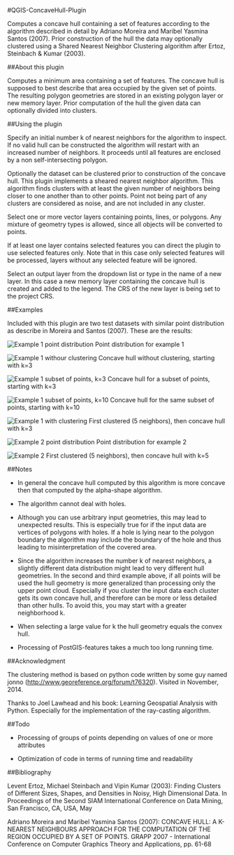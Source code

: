 #QGIS-ConcaveHull-Plugin

Computes a concave hull containing a set of features according to the algorithm described in detail by Adriano Moreira and Maribel Yasmina Santos (2007). Prior construction of the hull the data may optionally clustered using a Shared Nearest Neighbor Clustering algorithm after Ertoz, Steinbach & Kumar (2003).

##About this plugin

Computes a minimum area containing a set of features. The concave hull is supposed to best describe that area occupied by the given set of points. The resulting polygon geometries are stored in an existing polygon layer or new memory layer. Prior computation of the hull the given data can optionally divided into clusters.

##Using the plugin

Specify an initial number k of nearest neighbors for the algorithm to inspect. If no valid hull can be constructed the algorithm will restart with an increased number of neighbors. It proceeds until all features are enclosed by a non self-intersecting polygon.

Optionally the dataset can be clustered prior to construction of the concave hull. This plugin implements a sheared nearest neighbor algorithm. This algorithm finds clusters with at least the given number of neighbors being closer to one another than to other points. Point not being part of any clusters are considered as noise, and are not included in any cluster.

Select one or more vector layers containing points, lines, or polygons. Any mixture of geometry types is allowed, since all objects will be converted to points.

If at least one layer contains selected features you can direct the plugin to use selected features only. Note that in this case only selected features will be processed, layers without any selected feature will be ignored.

Select an output layer from the dropdown list or type in the name of a new layer. In this case a new memory layer containing the concave hull is created and added to the legend. The CRS of the new layer is being set to the project CRS.

##Examples

Included with this plugin are two test datasets with similar point distribution as describe in Moreira and Santos (2007). These are the results:

![Example 1 point distribution](/images/expl01.png)
Point distribution for example 1

![Example 1 withour clustering](/images/expl01_conch_3.png)
Concave hull without clustering, starting with k=3

![Example 1 subset of points, k=3](/images/expl01_conch_3_a.png)
Concave hull for a subset of points, starting with k=3

![Example 1 subset of points, k=10](/images/expl01_conch_10_a.png)
Concave hull for the same subset of points, starting with k=10

![Example 1 with clustering](/images/expl01_clust_5_3.png)
First clustered (5 neighbors), then concave hull with k=3

![Example 2 point distribution](/images/expl02.png)
Point distribution for example 2

![Example 2](/images/expl02_clust_5_5.png)
First clustered (5 neighbors), then concave hull with k=5

##Notes

* In general the concave hull computed by this algorithm is more concave then that computed by the alpha-shape algorithm. 

* The algorithm cannot deal with holes.

* Although you can use arbitrary input geometries, this may lead to unexpected results. This is especially true for if the input data are vertices of polygons with holes. If a hole is lying near to the polygon boundary the algorithm may include the boundary of the hole and thus leading to misinterpretation of the covered area.

* Since the algorithm increases the number k of nearest neighbors, a slightly different data distribution might lead to very different hull geometries. In the second and third example above, if all points will be used the hull geometry is more generalized than processing only the upper point cloud. Especially if you cluster the input data each cluster gets its own concave hull, and therefore can be more or less detailed than other hulls. To avoid this, you may start with a greater neighborhood k.

* When selecting a large value for k the hull geometry equals the convex hull.
 
* Processing of PostGIS-features takes a much too long running time.

##Acknowledgment

The clustering method is based on python code written by some guy named jonno (http://www.georeference.org/forum/t76320). Visited in November, 2014.

Thanks to Joel Lawhead and his book: Learning Geospatial Analysis with Python. Especially for the implementation of the ray-casting algorithm.

##Todo

* Processing of groups of points depending on values of one or more attributes

* Optimization of code in terms of running time and readability

##Bibliography

Levent Ertoz, Michael Steinbach and Vipin Kumar (2003): Finding Clusters of Different Sizes, Shapes, and Densities in Noisy, High Dimensional Data. In Proceedings of the Second SIAM International Conference on Data Mining, San Francisco, CA, USA, May

Adriano Moreira and Maribel Yasmina Santos (2007): CONCAVE HULL: A K-NEAREST NEIGHBOURS APPROACH FOR THE COMPUTATION OF THE REGION OCCUPIED BY A SET OF POINTS. GRAPP 2007 - International Conference on Computer Graphics Theory and Applications, pp. 61-68